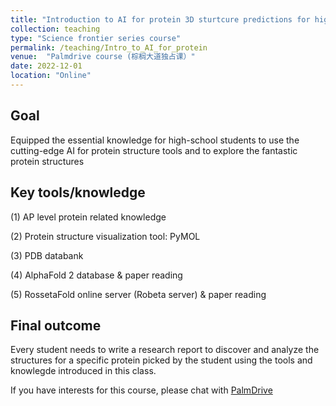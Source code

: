 ```yaml
---
title: "Introduction to AI for protein 3D sturtcure predictions for high school students"
collection: teaching
type: "Science frontier series course"
permalink: /teaching/Intro_to_AI_for_protein
venue:  "Palmdrive course (棕榈大道独占课）"
date: 2022-12-01
location: "Online"
---
```



## Goal

Equipped the essential knowledge for high-school students to use the cutting-edge AI for protein structure tools and to explore the fantastic protein structures 

## Key tools/knowledge

(1) AP level protein related knowledge

(2) Protein structure visualization tool: PyMOL

(3) PDB databank

(4) AlphaFold 2 database & paper reading

(5) RossetaFold online server (Robeta server) & paper reading

## Final outcome

Every student needs to write a research report to discover and analyze the structures for a specific protein picked by the student using the tools and knowlegde introduced in this class.




If you have interests for this course, please chat with [PalmDrive](https://palmdrive.cn)
